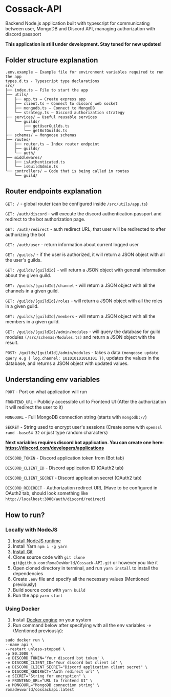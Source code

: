 # Cossack-API

Backend Node.js application built with typescript for communicating between user, MongoDB and Discord API, managing authorization with discord passport

**This application is still under development. Stay tuned for new updates!**

## Folder structure explanation

```
.env.example – Example file for environment variables required to run the app
types.d.ts - Typescript type declarations
src/
├── index.ts – File to start the app
├── utils/
│   ├── app.ts – Create express app
│   ├── client.ts – Connect to discord web socket
│   ├── mongodb.ts – Connect to MongoDB
│   └── strategy.ts – Discord authorization strategy
├── services/ – Useful reusable services
│   └── guilds/
│       ├── getUserGuilds.ts
│       └── getBotGuilds.ts
├── schemas/ – Mongoose schemas
├── routes/
│   ├── router.ts – Index router endpoint
│   ├── guilds/
│   └── auth/
├── middlewares/
│   ├── isAuthenticated.ts
│   └── isGuildAdmin.ts
└── controllers/ – Code that is being called in routes
    └── guild/
```

## Router endpoints explanation

`GET: /` - global router (can be configured inside `/src/utils/app.ts`)

`GET: /auth/discord` - will execute the discord authentication passport and redirect to the bot authorization page.

`GET: /auth/redirect` - auth redirect URL, that user will be redirected to after authorizing the bot

`GET: /auth/user` - return information about current logged user

`GET: /guilds/` - if the user is authorized, it will return a JSON object with all the user's guilds.

`GET: /guilds/[guildId]` - will return a JSON object with general information about the given guild.

`GET: /guilds/[guildId]/channel` - will return a JSON object with all the channels in a given guild.

`GET: /guilds/[guildId]/roles` - will return a JSON object with all the roles in a given guild.

`GET: /guilds/[guildId]/members` - will return a JSON object with all the members in a given guild.

`GET: /guilds/[guildId]/admin/modules` - will query the database for guild modules `(/src/schemas/Modules.ts)` and return a JSON object with the result.

`POST: /guilds/[guildId]/admin/modules` - takes a data `(mongoose update query e.g { log.channel: 101010101010101 })`, updates the values in the database, and returns a JSON object with updated values.

## Understanding env variables

`PORT` - Port on what application will run

`FRONTEND_URL` - Publicly accessible url to Frontend UI (After the authorization it will redirect the user to it)

`MONGOURL` - Full MongoDB connection string (starts with `mongodb://`)

`SECRET` - String used to encrypt user's sessions (Create some with `openssl rand -base64 32` or just type random characters)

**Next variables requires discord bot application. You can create one here: https://discord.com/developers/applications**

`DISCORD_TOKEN` - Discord application token from (Bot tab)

`DISCORD_CLIENT_ID` - Discord application ID (OAuth2 tab)

`DISCORD_CLIENT_SECRET` - Discord application secret (OAuth2 tab)

`DISCORD_REDIRECT` - Authorization redirect URL (Have to be configured in OAuth2 tab, should look something like `http://localhost:3000/auth/discord/redirect`)

## How to run?

### Locally with NodeJS

<ol>
  <li>
    <a href="https://nodejs.org/en">Install NodeJS runtime</a>
  </li>
  <li>
    <a>Install Yarn <code>npm i -g yarn</code></a>
  </li>
  <li>
    <a href="https://git-scm.com/">Install Git</a>
  </li>
  <li>
    Clone source code with <code>git clone git@github.com:RomaDevWorld/Cossack-API.git</code> or however you like it
  </li>
  <li>
    Open cloned directory in terminal, and run <code>yarn install</code> to install the dependencies 
  </li>
  <li>
    Create <code>.env</code> file and specify all the necessary values (Mentioned previously)
  </li>
  <li>
    Build source code with <code>yarn build</code>
  </li>
  <li>
    Run the app <code>yarn start</code>
  </li>
</ol>

### Using Docker

<ol>
  <li>Install <a href="https://docs.docker.com/engine/install/">Docker engine</a> on your system</li>
  <li>
    Run command below after specifying with all the env variables <code>-e</code> (Mentioned previously):
  </li>
</ol>

```
sudo docker run \
--name api \
--restart unless-stopped \
-p 80:3000 \
-e DISCORD_TOKEN='Your discord bot token' \
-e DISCORD_CLIENT_ID='Your discord bot client id' \
-e DISCORD_CLIENT_SECRET="Discord application client secret" \
-e DISCORD_REDIRECT="Auth redirect url" \
-e SECRET="String for encryption" \
-e FRONTEND_URL="URL to frontend UI" \
-e MONGOURL="MongoDB connection string" \
romadevworld/cossackapi:latest
```
